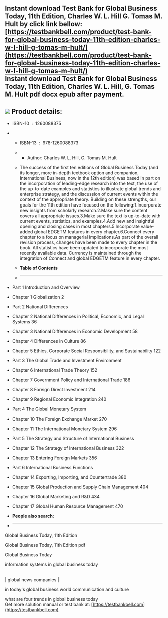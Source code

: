 Instant download **Test Bank for Global Business Today, 11th Edition, Charles W. L. Hill G. Tomas M. Hult** by click link bellow:  
[https://testbankbell.com/product/test-bank-for-global-business-today-11th-edition-charles-w-l-hill-g-tomas-m-hult/](https://testbankbell.com/product/test-bank-for-global-business-today-11th-edition-charles-w-l-hill-g-tomas-m-hult/)  
**Instant download Test Bank for Global Business Today, 11th Edition, Charles W. L. Hill, G. Tomas M. Hult pdf docx epub after payment.**
-----------------------------------------------------------------------------------------------------------------------------------------


![](https://testbankbell.com/wp-content/uploads/2023/05/9781260088373_TestBank.jpeg)
**Product details:**
--------------------


* ISBN-10 ‏ : ‎ 1260088375
* * ISBN-13 ‏ : ‎ 978-1260088373
  * * Author: Charles W. L. Hill, G. Tomas M. Hult
   
  * The success of the first ten editions of Global Business Today (and its longer, more in-depth textbook option and companion, International Business, now in the 12th edition) was based in part on the incorporation of leading-edge research into the text, the use of the up-to-date examples and statistics to illustrate global trends and enterprise strategy, and the discussion of current events within the context of the appropriate theory. Building on these strengths, our goals for the 11th edition have focused on the following:1.Incorporate new insights from scholarly research.2.Make sure the content covers all appropriate issues.3.Make sure the text is up-to-date with current events, statistics, and examples.4.Add new and insightful opening and closing cases in most chapters.5.Incorporate value-added global EDGETM features in every chapter.6.Connect every chapter to a focus on managerial implications.As part of the overall revision process, changes have been made to every chapter in the book. All statistics have been updated to incorporate the most recently available data. Currency is maintained through the integration of Connect and global EDGETM feature in every chapter.
  * **Table of Contents**
  * ---------------------
 
* Part 1 Introduction and Overview
* Chapter 1 Globalization 2
* Part 2 National Differences
* Chapter 2 National Differences in Political, Economic, and Legal Systems 36
* Chapter 3 National Differences in Economic Development 58
* Chapter 4 Differences in Culture 86
* Chapter 5 Ethics, Corporate Social Responsibility, and Sustainability 122
* Part 3 The Global Trade and Investment Environment
* Chapter 6 International Trade Theory 152
* Chapter 7 Government Policy and International Trade 186
* Chapter 8 Foreign Direct Investment 214
* Chapter 9 Regional Economic Integration 240
* Part 4 The Global Monetary System
* Chapter 10 The Foreign Exchange Market 270
* Chapter 11 The International Monetary System 296
* Part 5 The Strategy and Structure of International Business
* Chapter 12 The Strategy of International Business 322
* Chapter 13 Entering Foreign Markets 356
* Part 6 International Business Functions
* Chapter 14 Exporting, Importing, and Countertrade 380
* Chapter 15 Global Production and Supply Chain Management 404
* Chapter 16 Global Marketing and R&D 434
* Chapter 17 Global Human Resource Management 470
* **People also search:**
* -----------------------

Global Business Today, 11th Edition

Global Business Today, 11th Edition pdf

Global Business Today

information systems in global business today


|  |
| --- |
| 
global news companies
 |


 in today's global business world communication and culture

 what are four trends in global business today  
  Get more solution manual or test bank at: [https://testbankbell.com](https://testbankbell.com)
